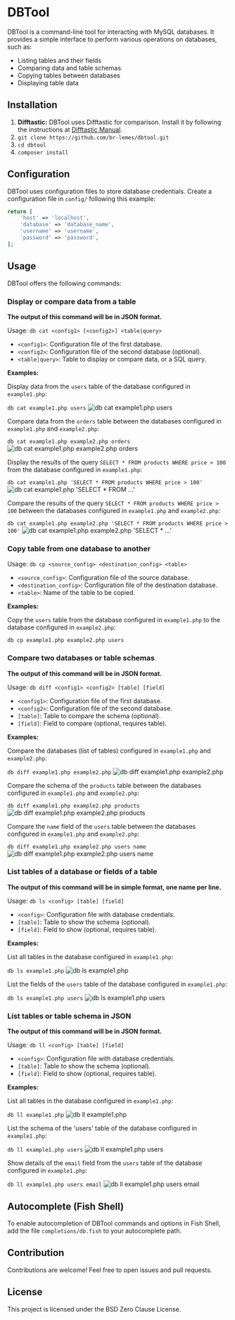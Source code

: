 # DBTool

DBTool is a command-line tool for interacting with MySQL databases. It provides
a simple interface to perform various operations on databases, such as:

- Listing tables and their fields
- Comparing data and table schemas
- Copying tables between databases
- Displaying table data

## Installation

1. **Difftastic:** DBTool uses Difftastic for comparison. Install it by
following the instructions at
[Difftastic Manual](https://difftastic.wilfred.me.uk/installation.html).
2. `git clone https://github.com/br-lemes/dbtool.git`
3. `cd dbtool`
4. `composer install`

## Configuration

DBTool uses configuration files to store database credentials. Create a
configuration file in `config/` following this example:

```php
return [
    'host' => 'localhost',
    'database' => 'database_name',
    'username' => 'username',
    'password' => 'password',
];
```

## Usage

DBTool offers the following commands:

### Display or compare data from a table

**The output of this command will be in JSON format.**

Usage: `db cat <config1> [<config2>] <table|query>`

- `<config1>`: Configuration file of the first database.
- `<config2>`: Configuration file of the second database (optional).
- `<table|query>`: Table to display or compare data, or a SQL query.

**Examples:**

Display data from the `users` table of the database configured in
`example1.php`:

`db cat example1.php users`
![db cat example1.php users](screenshots/example01.png)

Compare data from the `orders` table between the databases configured in
`example1.php` and `example2.php`:

`db cat example1.php example2.php orders`
![db cat example1.php example2.php orders](screenshots/example02.png)

Display the results of the query `SELECT * FROM products WHERE price > 100`
from the database configured in `example1.php`:

`db cat example1.php 'SELECT * FROM products WHERE price > 100'`
![db cat example1.php 'SELECT * FROM ...'](screenshots/example03.png)

Compare the results of the query `SELECT * FROM products WHERE price > 100`
between the databases configured in `example1.php` and `example2.php`:

`db cat example1.php example2.php 'SELECT * FROM products WHERE price > 100'`
![db cat example1.php example2.php 'SELECT * ...'](screenshots/example04.png)

### Copy table from one database to another

Usage: `db cp <source_config> <destination_config> <table>`

- `<source_config>`: Configuration file of the source database.
- `<destination_config>`: Configuration file of the destination database.
- `<table>`: Name of the table to be copied.

**Examples:**

Copy the `users` table from the database configured in `example1.php` to the
database configured in `example2.php`:

`db cp example1.php example2.php users`

### Compare two databases or table schemas

**The output of this command will be in JSON format.**

Usage: `db diff <config1> <config2> [table] [field]`

- `<config1>`: Configuration file of the first database.
- `<config2>`: Configuration file of the second database.
- `[table]`: Table to compare the schema (optional).
- `[field]`: Field to compare (optional, requires table).

**Examples:**

Compare the databases (list of tables) configured in `example1.php` and
`example2.php`:

`db diff example1.php example2.php`
![db diff example1.php example2.php](screenshots/example05.png)

Compare the schema of the `products` table between the databases configured in
`example1.php` and `example2.php`:

`db diff example1.php example2.php products`
![db diff example1.php example2.php products](screenshots/example06.png)

Compare the `name` field of the `users` table between the databases configured
in `example1.php` and `example2.php`:

`db diff example1.php example2.php users name`
![db diff example1.php example2.php users name](screenshots/example07.png)

### List tables of a database or fields of a table

**The output of this command will be in simple format, one name per line.**

Usage: `db ls <config> [table] [field]`

- `<config>`: Configuration file with database credentials.
- `[table]`: Table to show the schema (optional).
- `[field]`: Field to show (optional, requires table).

**Examples:**

List all tables in the database configured in `example1.php`:

`db ls example1.php`
![db ls example1.php](screenshots/example08.png)

List the fields of the `users` table of the database configured in `example1.php`:

`db ls example1.php users`
![db ls example1.php users](screenshots/example09.png)

### List tables or table schema in JSON

**The output of this command will be in JSON format.**

Usage: `db ll <config> [table] [field]`

- `<config>`: Configuration file with database credentials.
- `[table]`: Table to show the schema (optional).
- `[field]`: Field to show (optional, requires table).

**Examples:**

List all tables in the database configured in `example1.php`:

`db ll example1.php`
![db ll example1.php](screenshots/example10.png)

List the schema of the 'users' table of the database configured in `example1.php`:

`db ll example1.php users`
![db ll example1.php users](screenshots/example11.png)

Show details of the `email` field from the `users` table of the database
configured in `example1.php`:

`db ll example1.php users email`
![db ll example1.php users email](screenshots/example12.png)

## Autocomplete (Fish Shell)

To enable autocompletion of DBTool commands and options in Fish Shell, add the
file `completions/db.fish` to your autocomplete path.

## Contribution

Contributions are welcome! Feel free to open issues and pull requests.

## License

This project is licensed under the BSD Zero Clause License.
